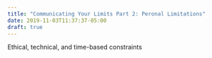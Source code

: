 ```yaml
---
title: "Communicating Your Limits Part 2: Peronal Limitations"
date: 2019-11-03T11:37:37-05:00
draft: true
---
```


Ethical, technical, and time-based constraints
